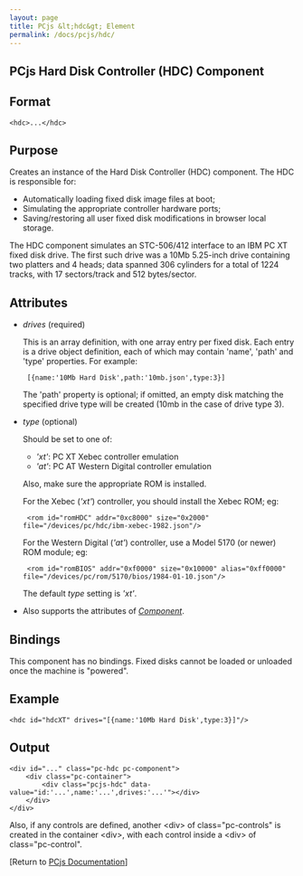 ```yaml
---
layout: page
title: PCjs &lt;hdc&gt; Element
permalink: /docs/pcjs/hdc/
---
```


PCjs Hard Disk Controller (HDC) Component
---

Format
---
	<hdc>...</hdc>

Purpose
---
Creates an instance of the Hard Disk Controller (HDC) component. The HDC is responsible for:

- Automatically loading fixed disk image files at boot;
- Simulating the appropriate controller hardware ports;
- Saving/restoring all user fixed disk modifications in browser local storage.

The HDC component simulates an STC-506/412 interface to an IBM PC XT fixed disk drive.
The first such drive was a 10Mb 5.25-inch drive containing two platters and 4 heads; data spanned 306 cylinders
for a total of 1224 tracks, with 17 sectors/track and 512 bytes/sector.

Attributes
---
 * *drives* (required)
 
	This is an array definition, with one array entry per fixed disk. Each entry is a drive object definition,
	each of which may contain 'name', 'path' and 'type' properties. For example:
	
		[{name:'10Mb Hard Disk',path:'10mb.json',type:3}]
		
	The 'path' property is optional; if omitted, an empty disk matching the specified drive type will be created
	(10mb in the case of drive type 3).
	
 * *type* (optional)
 
	Should be set to one of:
	
	 * *'xt'*: PC XT Xebec controller emulation
	 * *'at'*: PC AT Western Digital controller emulation
	
	Also, make sure the appropriate ROM is installed.
	
	For the Xebec (*'xt'*) controller, you should install the Xebec ROM; eg:
	
		<rom id="romHDC" addr="0xc8000" size="0x2000" file="/devices/pc/hdc/ibm-xebec-1982.json"/>

	For the Western Digital (*'at'*) controller, use a Model 5170 (or newer) ROM module; eg:

		<rom id="romBIOS" addr="0xf0000" size="0x10000" alias="0xff0000" file="/devices/pc/rom/5170/bios/1984-01-10.json"/>

	The default *type* setting is *'xt'*.

 * Also supports the attributes of *[Component](/docs/pcjs/component/)*.

Bindings
---
This component has no bindings. Fixed disks cannot be loaded or unloaded once the machine is "powered".

Example
---
	<hdc id="hdcXT" drives="[{name:'10Mb Hard Disk',type:3}]"/>

Output
---
	<div id="..." class="pc-hdc pc-component">
		<div class="pc-container">
			<div class="pcjs-hdc" data-value="id:'...',name:'...',drives:'...'"></div>
		</div>
	</div>

Also, if any controls are defined, another &lt;div&gt; of class="pc-controls" is created in the container &lt;div&gt;,
with each control inside a &lt;div&gt; of class="pc-control".

[Return to [PCjs Documentation](..)]
